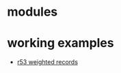 # modules

# working examples

- [r53 weighted records](./WORKING_EXAMPLES/R53_WEIGHTED_RECORDS/index.md)
